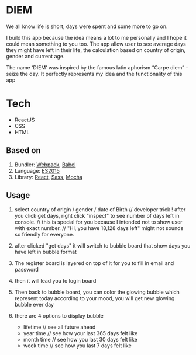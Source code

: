 # DIEM

We all know life is short, days were spent and some more to go on. 

I build this app because the idea means a lot to me personally and I hope it could mean something to you too.
The app allow user to see average days they might have left in their life, the calculation based on country of origin, gender and current age. 

The name ‘DIEM’ was inspired by the famous latin aphorism “Carpe diem” - seize the day. It perfectly represents my idea and the functionality of this app

# Tech

- ReactJS
- CSS
- HTML

## Based on

1. Bundler: [Webpack](http://webpack.github.io/docs/), [Babel](https://babeljs.io)
2. Language: [ES2015](https://babeljs.io/docs/learn-es2015/)
3. Library: [React](https://reactjs.org/), [Sass](http://sass-lang.com/), [Mocha](https://mochajs.org)

## Usage

1. select country of origin / gender / date of Birth
// developer trick ! after you click get days, right click "inspect" to see number of days left in console.
// this is special for you because I intended not to show user with exact number.
// "Hi, you have 18,128 days left" might not sounds so friendly for everyone.

2. after clicked "get days" it will switch to bubble board that show days you have left in bubble format

3. The register board is layered on top of it for you to fill in email and password

4. then it will lead you to login board

5. Then back to bubble board, you can color the glowing bubble which represent today according to your mood, you will get new glowing bubble ever day

6. there are 4 options to display bubble
    - lifetime // see all future ahead
    - year time // see how your last 365 days felt like 
    - month time // see how you last 30 days felt like
    - week time // see how you last 7 days felt like
    

